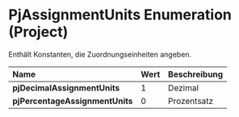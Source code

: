 
# PjAssignmentUnits Enumeration (Project)

Enthält Konstanten, die Zuordnungseinheiten angeben.



|**Name**|**Wert**|**Beschreibung**|
|:-----|:-----|:-----|
|**pjDecimalAssignmentUnits**|1|Dezimal|
|**pjPercentageAssignmentUnits**|0|Prozentsatz|

